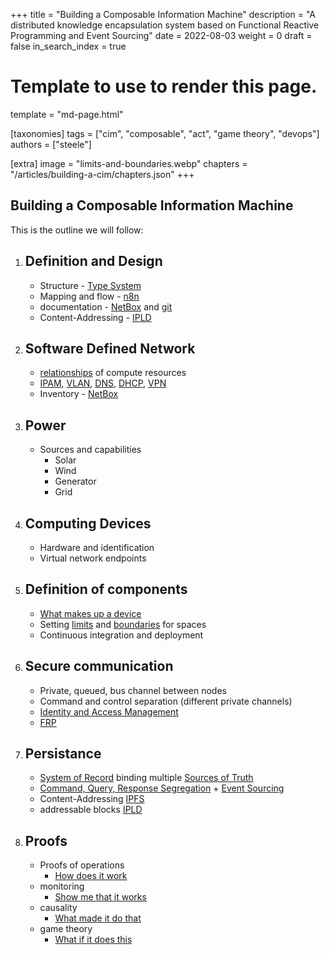 +++
title = "Building a Composable Information Machine"
description = "A distributed knowledge encapsulation system based on Functional Reactive Programming and Event Sourcing"
date = 2022-08-03
weight = 0
draft = false
in_search_index = true
# Template to use to render this page.
template = "md-page.html"

[taxonomies]
  tags = ["cim", "composable", "act", "game theory", "devops"]
  authors = ["steele"]

[extra]
   image = "limits-and-boundaries.webp"
   chapters = "/articles/building-a-cim/chapters.json"
+++

## Building a Composable Information Machine

This is the outline we will follow:

   1. ## Definition and Design
      * Structure - [Type System](https://typedefs.com)
      * Mapping and flow - [n8n](https://n8n.io)
      * documentation - [NetBox](https://docs.netbox.dev/en/stable/) and [git](https://git-scm.com)
      * Content-Addressing - [IPLD](https://ipld.io)
   2. ## Software Defined Network
      * [relationships](/library/conceptual-spaces) of compute resources
      * [IPAM](https://www.infoblox.com/glossary/ipam-ip-address-management/), [VLAN](https://www.guru99.com/vlan-definition-types-advantages.html), [DNS](https://www.cloudflare.com/learning/dns/what-is-dns/), [DHCP](https://www.lifewire.com/what-is-dhcp-2625848), [VPN](https://www.cisco.com/c/en/us/products/security/vpn-endpoint-security-clients/what-is-vpn.html)
      * Inventory - [NetBox](https://docs.netbox.dev/en/stable/)
   3. ## Power
      * Sources and capabilities
         * Solar
         * Wind
         * Generator
         * Grid
   4. ## Computing Devices
      * Hardware and identification
      * Virtual network endpoints  
   5. ## Definition of components
      * [What makes up a device](https://docs.netbox.dev/en/stable/core-functionality/device-types/)
      * Setting [limits](/library/limits) and [boundaries](/library/boundaries) for spaces
      * Continuous integration and deployment
   6. ## Secure communication
      * Private, queued, bus channel between nodes
      * Command and control separation (different private channels)
      * [Identity and Access Management](https://webofidentity.com/blog/self-sovereign-digital-identity/)
      * [FRP](http://neilsculthorpe.com/publications/safe-efficient-FRP.pdf)
   7. ## Persistance
      * [System of Record](/library/sor) binding multiple [Sources of Truth](/library/sot)
      * [Command, Query, Response Segregation](https://www.geeksforgeeks.org/what-is-cqrs/) + [Event Sourcing](/library/event-sourcing.md)  
      * Content-Addressing [IPFS](https://ipfs.io)  
      * addressable blocks [IPLD](https://ipld.io)
   8. ## Proofs
      * Proofs of operations
        * [How does it work](https://typedefs.com/)
      * monitoring
        * [Show me that it works](https://checkmk.com/)
      * causality
        * [What made it do that](https://www.amazon.com/Book-Why-Science-Cause-Effect/dp/046509760X)
      * game theory
        * [What if it does this](https://arxiv.org/abs/1711.07059v2)
